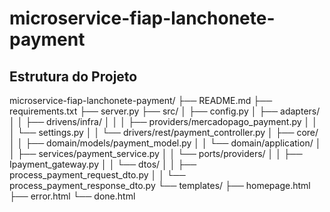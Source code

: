 # microservice-fiap-lanchonete-payment

## Estrutura do Projeto

microservice-fiap-lanchonete-payment/
├── README.md
├── requirements.txt
├── server.py
├── src/
│ ├── config.py
│ ├── adapters/
│ │ ├── drivens/infra/
│ │ │ ├── providers/mercadopago_payment.py
│ │ │ └── settings.py
│ │ └── drivers/rest/payment_controller.py
│ ├── core/
│ │ ├── domain/models/payment_model.py
│ │ └── domain/application/
│ │ ├── services/payment_service.py
│ │ └── ports/providers/
│ │ ├── Ipayment_gateway.py
│ │ └── dtos/
│ │ ├── process_payment_request_dto.py
│ │ └── process_payment_response_dto.py
└── templates/
├── homepage.html
├── error.html
└── done.html
